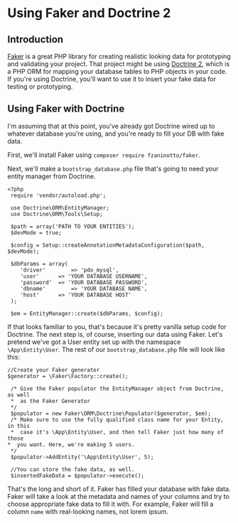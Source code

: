# Using Faker and Doctrine 2

## Introduction

[Faker](https://github.com/fzaninotto/Faker) is a great PHP library for creating
realistic looking data for prototyping and validating your project. That project
might be using [Doctrine 2](http://www.doctrine-project.org/), which is a PHP
ORM for mapping your database tables to PHP objects in your code. If you're
using Doctrine, you'll want to use it to insert your fake data for testing or
prototyping.

## Using Faker with Doctrine

I'm assuming that at this point, you've already got Doctrine wired up to
whatever database you're using, and you're ready to fill your DB with fake data.

First, we'll install Faker using `composer require
fzaninotto/faker`.

Next, we'll make a `bootstrap_database.php` file that's going to need your
entity manager from Doctrine.

    <?php
	 require 'vendor/autoload.php';

	 use Doctrine\ORM\EntityManager;
	 use Doctrine\ORM\Tools\Setup;

	 $path = array('PATH TO YOUR ENTITIES');
	 $devMode = true;

	 $config = Setup::createAnnotationMetadataConfiguration($path, $devMode);

	 $dbParams = array(
	 	'driver'		=> 'pdo_mysql',
		'user'		=> 'YOUR DATABASE USERNAME',
		'password'	=> 'YOUR DATABASE PASSWORD',
		'dbname'		=> 'YOUR DATABASE NAME',
		'host'		=> 'YOUR DATABASE HOST'
	 );

	 $em = EntityManager::create($dbParams, $config);

If that looks familiar to you, that's because it's pretty vanilla setup code for
Doctrine. The next step is, of course, inserting our data using Faker. Let's
pretend we've got a User entity set up with the namespace `\App\Entity\User`.
The rest of our `bootstrap_database.php` file will look like this:

    //Create your Faker generator
    $generator = \Faker\Factory::create();

	 /* Give the Faker populator the EntityManager object from Doctrine, as well
	 *  as the Faker Generator
	 */
	 $populator = new Faker\ORM\Doctrine\Populator($generator, $em);
	 /* Make sure to use the fully qualified class name for your Entity, in this
	 *  case it's \App\Entity\User, and then tell Faker just how many of those
    *  you want. Here, we're making 5 users.
	 */
	 $populator->AddEntity('\App\Entity\User', 5);
	 
	 //You can store the fake data, as well.
	 $insertedFakeData = $populator->execute();

That's the long and short of it. Faker has filled your database with fake data. Faker will take a look at the metadata and names of your columns and
try to choose appropriate fake data to fill it with. For example, Faker will fill a column `name`
with real-looking names, not lorem ipsum.

